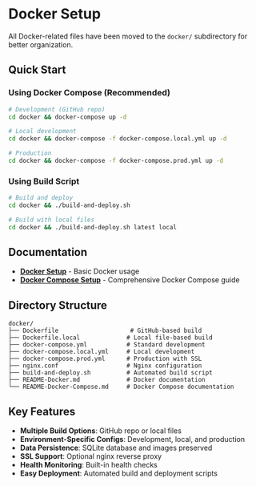 # Docker Setup

All Docker-related files have been moved to the `docker/` subdirectory for better organization.

## Quick Start

### Using Docker Compose (Recommended)

```bash
# Development (GitHub repo)
cd docker && docker-compose up -d

# Local development
cd docker && docker-compose -f docker-compose.local.yml up -d

# Production
cd docker && docker-compose -f docker-compose.prod.yml up -d
```

### Using Build Script

```bash
# Build and deploy
cd docker && ./build-and-deploy.sh

# Build with local files
cd docker && ./build-and-deploy.sh latest local
```

## Documentation

- **[Docker Setup](./docker/README-Docker.md)** - Basic Docker usage
- **[Docker Compose Setup](./docker/README-Docker-Compose.md)** - Comprehensive Docker Compose guide

## Directory Structure

```
docker/
├── Dockerfile                    # GitHub-based build
├── Dockerfile.local             # Local file-based build
├── docker-compose.yml           # Standard development
├── docker-compose.local.yml     # Local development
├── docker-compose.prod.yml      # Production with SSL
├── nginx.conf                   # Nginx configuration
├── build-and-deploy.sh          # Automated build script
├── README-Docker.md             # Docker documentation
└── README-Docker-Compose.md     # Docker Compose documentation
```

## Key Features

- **Multiple Build Options**: GitHub repo or local files
- **Environment-Specific Configs**: Development, local, and production
- **Data Persistence**: SQLite database and images preserved
- **SSL Support**: Optional nginx reverse proxy
- **Health Monitoring**: Built-in health checks
- **Easy Deployment**: Automated build and deployment scripts
